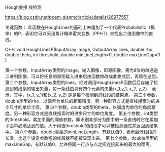 Hough变换 线检测

https://blog.csdn.net/poem_qianmo/article/details/26977557

关键函数：
此函数在HoughLines的基础上末尾加了一个代表Probabilistic（概率）的P，表明它可以采用累计概率霍夫变换（PPHT）来找出二值图像中的直线。


C++: void HoughLinesP(InputArray image, OutputArray lines, double rho, double theta, int threshold, double minLineLength=0, double maxLineGap=0 )


第一个参数，InputArray类型的image，输入图像，即源图像，需为8位的单通道二进制图像，可以将任意的源图载入进来后由函数修改成此格式后，再填在这里。
第二个参数，InputArray类型的lines，经过调用HoughLinesP函数后后存储了检测到的线条的输出矢量，每一条线由具有四个元素的矢量(x_1,y_1, x_2, y_2）  表示，其中，(x_1, y_1)和(x_2, y_2) 是是每个检测到的线段的结束点。
第三个参数，double类型的rho，以像素为单位的距离精度。另一种形容方式是直线搜索时的进步尺寸的单位半径。
第四个参数，double类型的theta，以弧度为单位的角度精度。另一种形容方式是直线搜索时的进步尺寸的单位角度。
第五个参数，int类型的threshold，累加平面的阈值参数，即识别某部分为图中的一条直线时它在累加平面中必须达到的值。大于阈值threshold的线段才可以被检测通过并返回到结果中。
第六个参数，double类型的minLineLength，有默认值0，表示最低线段的长度，比这个设定参数短的线段就不能被显现出来。
第七个参数，double类型的maxLineGap，有默认值0，允许将同一行点与点之间连接起来的最大的距离。
